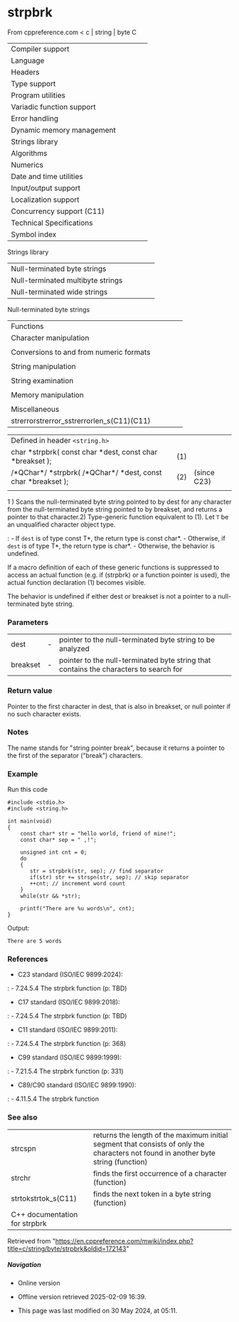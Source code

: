 # strpbrk

From cppreference.com
< c‎ | string‎ | byte
 C

|  |  |  |  |  |
| --- | --- | --- | --- | --- |
| Compiler support | | | | |
| Language | | | | |
| Headers | | | | |
| Type support | | | | |
| Program utilities | | | | |
| Variadic function support | | | | |
| Error handling | | | | |
| Dynamic memory management | | | | |
| Strings library | | | | |
| Algorithms | | | | |
| Numerics | | | | |
| Date and time utilities | | | | |
| Input/output support | | | | |
| Localization support | | | | |
| Concurrency support (C11) | | | | |
| Technical Specifications | | | | |
| Symbol index | | | | |

 Strings library

|  |  |  |  |  |
| --- | --- | --- | --- | --- |
| Null-terminated byte strings | | | | |
| Null-terminated multibyte strings | | | | |
| Null-terminated wide strings | | | | |

 Null-terminated byte strings

|  |  |  |  |  |
| --- | --- | --- | --- | --- |
| Functions | | | | |
| Character manipulation | | | | |
| |  |  |  |  |  | | --- | --- | --- | --- | --- | | isalnum | | | | | | isalpha | | | | | | islower | | | | | | isupper | | | | | | isdigit | | | | | | isxdigit | | | | | | isblank(C99) | | | | | | |  |  |  |  |  | | --- | --- | --- | --- | --- | | iscntrl | | | | | | isgraph | | | | | | isspace | | | | | | isprint | | | | | | ispunct | | | | | | tolower | | | | | | toupper | | | | | |
| Conversions to and from numeric formats | | | | |
| |  |  |  |  |  | | --- | --- | --- | --- | --- | | atoiatolatoll(C99) | | | | | | atof | | | | | | strtolstrtoll(C99) | | | | | | strtoulstrtoull(C99) | | | | | | |  |  |  |  |  | | --- | --- | --- | --- | --- | | strtoimaxstrtoumax(C99)(C99) | | | | | | strtofstrtodstrtold(C99)(C99) | | | | | | strfromfstrfromdstrfroml(C23)(C23)(C23) | | | | | |
| String manipulation | | | | |
| |  |  |  |  |  | | --- | --- | --- | --- | --- | | strcpystrcpy_s(C11) | | | | | | strncpystrncpy_s(C11) | | | | | | strcatstrcat_s(C11) | | | | | | |  |  |  |  |  | | --- | --- | --- | --- | --- | | strncatstrncat_s(C11) | | | | | | strxfrm | | | | | | strdup(C23) | | | | | | strndup(C23) | | | | | |  | | | | | |
| String examination | | | | |
| |  |  |  |  |  | | --- | --- | --- | --- | --- | | strlenstrnlen_s(C11) | | | | | | strcmp | | | | | | strncmp | | | | | | strcoll | | | | | | strchr | | | | | | strrchr | | | | | | |  |  |  |  |  | | --- | --- | --- | --- | --- | | strspn | | | | | | strcspn | | | | | | ****strpbrk**** | | | | | | strstr | | | | | | strtokstrtok_s(C11) | | | | | |  | | | | | |
| Memory manipulation | | | | |
| |  |  |  |  |  | | --- | --- | --- | --- | --- | | memchr | | | | | | memcmp | | | | | | memsetmemset_explicitmemset_s(C23)(C11) | | | | | | |  |  |  |  |  | | --- | --- | --- | --- | --- | | memcpymemcpy_s(C11) | | | | | | memmovememmove_s(C11) | | | | | | memccpy(C23) | | | | | |
| Miscellaneous | | | | |
| strerrorstrerror_sstrerrorlen_s(C11)(C11) | | | | |

|  |  |  |
| --- | --- | --- |
| Defined in header `<string.h>` |  |  |
| char \*strpbrk( const char \*dest, const char \*breakset ); | (1) |  |
| /\*QChar\*/ \*strpbrk( /\*QChar\*/ \*dest, const char \*breakset ); | (2) | (since C23) |
|  |  |  |

1 ) Scans the null-terminated byte string pointed to by dest for any character from the null-terminated byte string pointed to by breakset, and returns a pointer to that character.2) Type-generic function equivalent to (1). Let `T` be an unqualified character object type.

:   - If `dest` is of type const T\*, the return type is const char\*.
    - Otherwise, if `dest` is of type T\*, the return type is char\*.
    - Otherwise, the behavior is undefined.

If a macro definition of each of these generic functions is suppressed to access an actual function (e.g. if (strpbrk) or a function pointer is used), the actual function declaration (1) becomes visible.

The behavior is undefined if either dest or breakset is not a pointer to a null-terminated byte string.

### Parameters

|  |  |  |
| --- | --- | --- |
| dest | - | pointer to the null-terminated byte string to be analyzed |
| breakset | - | pointer to the null-terminated byte string that contains the characters to search for |

### Return value

Pointer to the first character in dest, that is also in breakset, or null pointer if no such character exists.

### Notes

The name stands for "string pointer break", because it returns a pointer to the first of the separator ("break") characters.

### Example

Run this code

```
#include <stdio.h>
#include <string.h>
 
int main(void)
{
    const char* str = "hello world, friend of mine!";
    const char* sep = " ,!";
 
    unsigned int cnt = 0;
    do
    {
       str = strpbrk(str, sep); // find separator
       if(str) str += strspn(str, sep); // skip separator
       ++cnt; // increment word count
    }
    while(str && *str);
 
    printf("There are %u words\n", cnt);
}

```

Output:

```
There are 5 words

```

### References

- C23 standard (ISO/IEC 9899:2024):

:   - 7.24.5.4 The strpbrk function (p: TBD)

- C17 standard (ISO/IEC 9899:2018):

:   - 7.24.5.4 The strpbrk function (p: TBD)

- C11 standard (ISO/IEC 9899:2011):

:   - 7.24.5.4 The strpbrk function (p: 368)

- C99 standard (ISO/IEC 9899:1999):

:   - 7.21.5.4 The strpbrk function (p: 331)

- C89/C90 standard (ISO/IEC 9899:1990):

:   - 4.11.5.4 The strpbrk function

### See also

|  |  |
| --- | --- |
| strcspn | returns the length of the maximum initial segment that consists   of only the characters not found in another byte string   (function) |
| strchr | finds the first occurrence of a character   (function) |
| strtokstrtok_s(C11) | finds the next token in a byte string   (function) |
| C++ documentation for strpbrk | |

Retrieved from "<https://en.cppreference.com/mwiki/index.php?title=c/string/byte/strpbrk&oldid=172143>"

##### Navigation

- Online version
- Offline version retrieved 2025-02-09 16:39.

- This page was last modified on 30 May 2024, at 05:11.